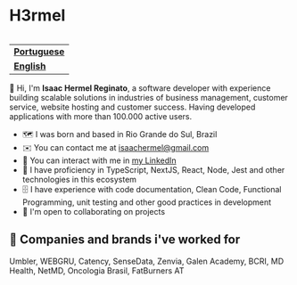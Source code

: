 <h1 align="left">H3rmel</h1>

<table align="right">
  <tr>
    <td>
      <strong>
        <a href="README.md">Portuguese</a>
      </strong>
    </td>
  </tr>
  <tr>
    <td>
      <strong>
        <a href="README-EN.md">English</a>
      </strong>
    </td>
  </tr>
</table>

👋 Hi, I'm **Isaac Hermel Reginato**, a software developer with experience building scalable solutions in industries of business management, customer service, website hosting and customer success. Having developed applications with more than 100.000 active users.

- 🗺️ I was born and based in Rio Grande do Sul, Brazil
- ✉️ You can contact me at [isaachermel@gmail.com](isaachermel@gmail.com)
- 💼 You can interact with me in [my LinkedIn](https://www.linkedin.com/in/isaachermel/)
- 🧠 I have proficiency in TypeScript, NextJS, React, Node, Jest and other technologies in this ecosystem
- 🗄️ I have experience with code documentation, Clean Code, Functional Programming, unit testing and other good practices in development
- 🤝 I'm open to collaborating on projects

## 💼 Companies and brands i've worked for

Umbler, WEBGRU, Catency, SenseData, Zenvia, Galen Academy, BCRI, MD Health, NetMD, Oncologia Brasil, FatBurners AT
